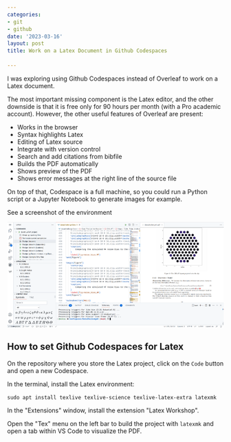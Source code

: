 ```yaml
---
categories:
- git
- github
date: '2023-03-16'
layout: post
title: Work on a Latex Document in Github Codespaces

---
```


I was exploring using Github Codespaces instead of Overleaf to work on a Latex document.

The most important missing component is the Latex editor, and the other downside is that it is free only for 90 hours per month (with a Pro academic account).
However, the other useful features of Overleaf are present:

* Works in the browser
* Syntax highlights Latex
* Editing of Latex source
* Integrate with version control
* Search and add citations from bibfile
* Builds the PDF automatically
* Shows preview of the PDF
* Shows error messages at the right line of the source file

On top of that, Codespace is a full machine, so you could run a Python script or a Jupyter Notebook to generate images for example.

See a screenshot of the environment

![Github codespaces with Latex Workshop](github_codespace_latex.png)

## How to set Github Codespaces for Latex

On the repository where you store the Latex project, click on the `Code` button and open a new Codespace.

In the terminal, install the Latex environment:

```
sudo apt install texlive texlive-science texlive-latex-extra latexmk
```

In the "Extensions" window, install the extension "Latex Workshop".

Open the "Tex" menu on the left bar to build the project with `latexmk` and open a tab within VS Code to visualize the PDF.
